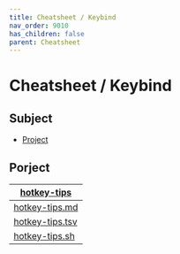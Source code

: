 ```yaml
---
title: Cheatsheet / Keybind
nav_order: 9010
has_children: false
parent: Cheatsheet
---
```



# Cheatsheet / Keybind




## Subject

* [Project](#project)




## Porject

| [hotkey-tips](https://github.com/samwhelp/manjaro-xfce-adjustment/tree/main/project/gen/hotkey-tips) |
| ----------- |
| [hotkey-tips.md](https://github.com/samwhelp/manjaro-xfce-adjustment/blob/main/project/gen/hotkey-tips/dist/locale/en_US/hotkey-tips.md) |
| [hotkey-tips.tsv](https://github.com/samwhelp/manjaro-xfce-adjustment/blob/main/project/gen/hotkey-tips/dist/locale/en_US/hotkey-tips.tsv) |
| [hotkey-tips.sh](https://github.com/samwhelp/manjaro-xfce-adjustment/blob/main/project/gen/hotkey-tips/dist/locale/en_US/hotkey-tips.sh) |
